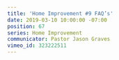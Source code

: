 ```yaml
---
title: 'Home Improvement #9 FAQ’s'
date: 2019-03-10 10:00:00 -07:00
position: 67
series: Home Improvement
communicator: Pastor Jason Graves
vimeo_id: 323222511
---
```


